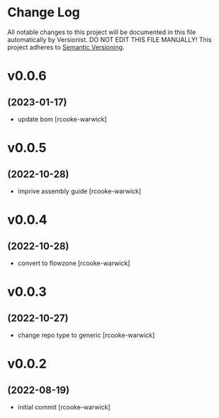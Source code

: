 # Change Log

All notable changes to this project will be documented in this file
automatically by Versionist. DO NOT EDIT THIS FILE MANUALLY!
This project adheres to [Semantic Versioning](http://semver.org/).

# v0.0.6
## (2023-01-17)

* update bom [rcooke-warwick]

# v0.0.5
## (2022-10-28)

* imprive assembly guide [rcooke-warwick]

# v0.0.4
## (2022-10-28)

* convert to flowzone [rcooke-warwick]

# v0.0.3
## (2022-10-27)

* change repo type to generic [rcooke-warwick]

# v0.0.2
## (2022-08-19)

* initial commit [rcooke-warwick]
